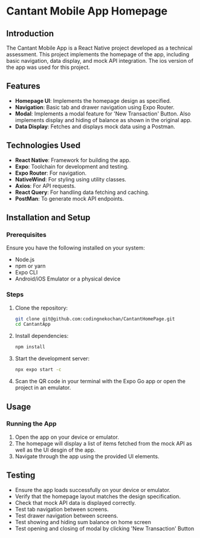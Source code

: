 # Cantant Mobile App Homepage

## Introduction
The Cantant Mobile App is a React Native project developed as a technical assessment. This project implements the homepage of the app, including basic navigation, data display, and mock API integration. The ios version of the app was used for this project.

## Features
- **Homepage UI**: Implements the homepage design as specified.
- **Navigation**: Basic tab and drawer navigation using Expo Router.
- **Modal**: Implements a modal feature for 'New Transaction' Button. Also implements display and hiding of balance as shown in the original app.
- **Data Display**: Fetches and displays mock data using a Postman.

## Technologies Used
- **React Native**: Framework for building the app.
- **Expo**: Toolchain for development and testing.
- **Expo Router**: For navigation.
- **NativeWind**: For styling using utility classes.
- **Axios**: For API requests.
- **React Query**: For handling data fetching and caching.
- **PostMan**: To generate mock API endpoints.

## Installation and Setup
### Prerequisites
Ensure you have the following installed on your system:
- Node.js
- npm or yarn
- Expo CLI
- Android/iOS Emulator or a physical device

### Steps
1. Clone the repository:
   ```bash
   git clone git@github.com:codingnekochan/CantantHomePage.git
   cd CantantApp
   ```
2. Install dependencies:
   ```bash
   npm install
   ```
3. Start the development server:
   ```bash
   npx expo start -c
   ```
4. Scan the QR code in your terminal with the Expo Go app or open the project in an emulator.


## Usage
### Running the App
1. Open the app on your device or emulator.
2. The homepage will display a list of items fetched from the mock API as well as the UI desgin of the app.
3. Navigate through the app using the provided UI elements.


## Testing
- Ensure the app loads successfully on your device or emulator.
- Verify that the homepage layout matches the design specification.
- Check that mock API data is displayed correctly.
- Test tab navigation between screens.
- Test drawer navigation between screens.
- Test showing and hiding sum balance on home screen
- Test opening and closing of modal by clicking 'New Transaction' Button




